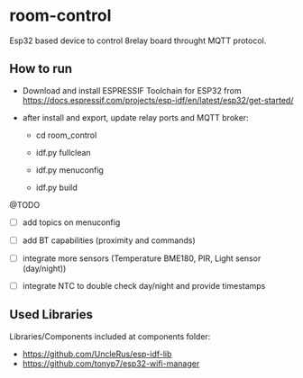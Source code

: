 # room-control

Esp32 based device to control 8relay board throught MQTT protocol.

## How to run

* Download and install ESPRESSIF Toolchain for ESP32 from https://docs.espressif.com/projects/esp-idf/en/latest/esp32/get-started/

* after install and export, update relay ports and MQTT broker:

    * cd room_control

    * idf.py fullclean
    
    * idf.py menuconfig

    * idf.py build

@TODO

- [ ] add topics on menuconfig
- [ ] add BT capabilities (proximity and commands)
- [ ] integrate more sensors (Temperature BME180, PIR, Light sensor (day/night))
- [ ] integrate NTC to double check day/night and provide timestamps


## Used Libraries

Libraries/Components included at components folder:

* https://github.com/UncleRus/esp-idf-lib
* https://github.com/tonyp7/esp32-wifi-manager